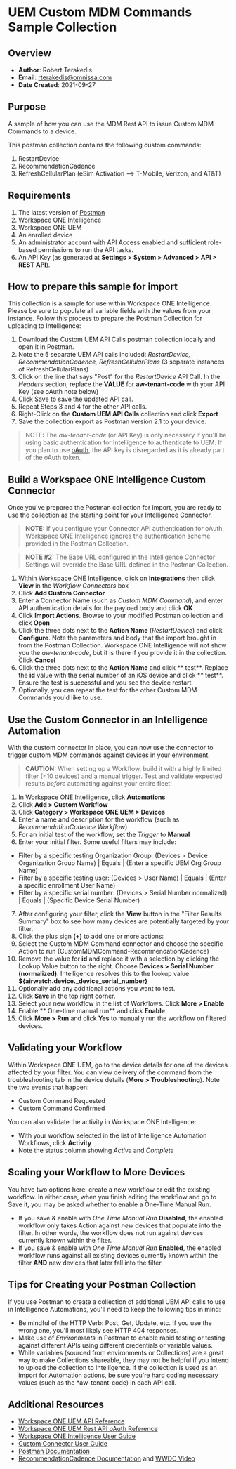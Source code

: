 # UEM Custom MDM Commands Sample Collection

## Overview
- **Author**: Robert Terakedis
- **Email**: rterakedis@omnissa.com
- **Date Created**: 2021-09-27

## Purpose
<!-- Summary Start -->
A sample of how you can use the MDM Rest API to issue Custom MDM Commands to a device.
<!-- Summary End -->
This postman collection contains the following custom commands:

1. RestartDevice
2. RecommendationCadence
3. RefreshCellularPlan (eSim Activation --> T-Mobile, Verizon, and AT&T)

## Requirements

1. The latest version of [Postman](https://www.getpostman.com) 
2. Workspace ONE Intelligence
3. Workspace ONE UEM
4. An enrolled device
5. An administrator account with API Access enabled and sufficient role-based permissions to run the API tasks.
6. An API Key (as generated at **Settings > System > Advanced > API > REST API**).

## How to prepare this sample for import

This collection is a sample for use within Workspace ONE Intelligence.  Please be sure to populate all variable fields with the values from your instance. Follow this process to prepare the Postman Collection for uploading to Intelligence:

1. Download the Custom UEM API Calls postman collection locally and open it in Postman.
2. Note the 5 separate UEM API calls included:  *RestartDevice, RecommendationCadence, RefreshCellularPlans* (3 separate instances of RefreshCellularPlans)
3. Click on the line that says "Post" for the *RestartDevice* API Call.  In the *Headers* section, replace the **VALUE** for **aw-tenant-code** with your API Key (see oAuth note below)
4. Click Save to save the updated API call.
5. Repeat Steps 3 and 4 for the other API calls.
6. Right-Click on the **Custom UEM API Calls** collection and click **Export**
7. Save the collection export as Postman version 2.1 to your device.

> NOTE:  The *aw-tenant-code* (or API Key) is only necessary if you'll be using basic authentication for Intelligence to authenticate to UEM.   If you plan to use [oAuth](https://docs.omnissa.com/en/VMware-Workspace-ONE-UEM/services/UEM_ConsoleBasics/GUID-BF20C949-5065-4DCF-889D-1E0151016B5A.html#datacenter-and-token-urls-for-oauth-20-support-2), the API key is disregarded as it is already part of the oAuth token.

## Build a Workspace ONE Intelligence Custom Connector

Once you've prepared the Postman collection for import, you are ready to use the collection as the starting point for your Intelligence Connector.

> **NOTE:** If you configure your Connector API authentication for oAuth, Workspace ONE Intelligence ignores the authentication scheme provided in the Postman Collection.

> **NOTE #2:** The Base URL configured in the Intelligence Connector Settings will override the Base URL defined in the Postman Collection.

1. Within Workspace ONE Intelligence, click on **Integrations** then click **View** in the *Workflow Connectors* box
1. Click **Add Custom Connector**
1. Enter a Connector Name (such as *Custom MDM Command*), and enter API authentication details for the payload body and click **OK**
1. Click **Import Actions**.  Browse to your modified Postman collection and click **Open**
1. Click the three dots next to the **Action Name** (*RestartDevice*) and click **Configure**.   Note the parameters and body that the import brought in from the Postman Collection.  Workspace ONE Intelligence will not show you the *aw-tenant-code*, but it is there if you provide it in the collection.   Click **Cancel**
1. Click the three dots next to the **Action Name** and click ** test**.  Replace the **id** value with the serial number of an iOS device and click ** test**.   Ensure the test is successful and you see the device restart. 
1. Optionally, you can repeat the test for the other Custom MDM Commands you'd like to use.

## Use the Custom Connector in an Intelligence Automation

With the custom connector in place, you can now use the connector to trigger custom MDM commands against devices in your environment.

> **CAUTION:** When setting up a Workflow, build it with a highly limited filter (<10 devices) and a manual trigger.  Test and validate expected results *before* automating against your entire fleet!

1. In Workspace ONE Intelligence, click **Automations**
1. Click **Add > Custom Workflow**
1. Click **Category > Workspace ONE UEM > Devices**
1. Enter a name and description for the workflow (such as *RecommendationCadence Workflow*)
1. For an initial test of the workflow, set the *Trigger* to **Manual**
1. Enter your initial filter.  Some useful filters may include:
  * Filter by a specific testing Organization Group:  (Devices > Device Organization Group Name) | Equals | (Enter a specific UEM Org Group Name)
  * Filter by a specific testing user:  (Devices > User Name) | Equals | (Enter a specific enrollment User Name)
  * Filter by a specific serial number:  (Devices > Serial Number normalized) | Equals | (Specific Device Serial Number)
7. After configuring your filter, click the **View** button in the "Filter Results Summary" box to see how many devices are potentially targeted by your filter.
1. Click the plus sign **(+)** to add one or more actions:
1. Select the Custom MDM Command connector and choose the specific Action to run (CustomMDMCommand-RecommendationCadence)
1. Remove the value for **id** and replace it with a selection by clicking the Lookup Value button to the right.  Choose **Devices > Serial Number (normalized)**.   Intelligence resolves this to the lookup value **${airwatch.device._device_serial_number}**
1. Optionally add any additional actions you want to test.
1. Click **Save** in the top right corner.
1. Select your new workflow in the list of Workflows.  Click **More > Enable**
1. Enable ** One-time manual run** and click **Enable**
1. Click **More > Run** and click **Yes** to manually run the workflow on filtered devices.
 
## Validating your Workflow ##

Within Workspace ONE UEM, go to the device details for one of the devices affected by your filter.  You can view delivery of the command from the troubleshooting tab in the device details (**More > Troubleshooting**).  Note the two events that happen:

* Custom Command Requested
* Custom Command Confirmed

You can also validate the activity in Workspace ONE Intelligence:

* With your workflow selected in the list of Intelligence Automation Workflows, click **Activity**
* Note the status column showing *Active* and *Complete*

## Scaling your Workflow to More Devices ##

You have two options here: create a new workflow or edit the existing workflow.   In either case, when you finish editing the workflow and go to Save it, you may be asked whether to enable a One-Time Manual Run.

* If you save & enable with *One Time Manual Run* **Disabled**, the enabled workflow only takes Action against *new* devices that populate into the filter.   In other words, the workflow does not run against devices currently known within the filter.
* If you save & enable with *One Time Manual Run* **Enabled**, the enabled workflow runs against all existing devices currently known within the filter **AND** new devices that later fall into the filter.

## Tips for Creating your Postman Collection

If you use Postman to create a collection of additional UEM API calls to use in Intelligence Automations, you'll need to keep the following tips in mind:

* Be mindful of the HTTP Verb:  Post, Get, Update, etc.  If you use the wrong one, you'll most likely see HTTP 404 responses.
* Make use of *Environments* in Postman to enable rapid testing or testing against different APIs using different credentials or variable values.
* While variables (sourced from environments or Collections) are a great way to make Collections shareable, they may not be helpful if you intend to upload the collection to Intelligence.   If the collection is used as an import for Automation actions, be sure you're hard coding necessary values (such as the *aw-tenant-code) in each API call.


## Additional Resources
* [Workspace ONE UEM API Reference](https://docs.omnissa.com/en/VMware-Workspace-ONE-UEM/services/UEM_ConsoleBasics/GUID-BF20C949-5065-4DCF-889D-1E0151016B5A.html)
* [Workspace ONE UEM Rest API oAuth Reference](https://docs.omnissa.com/en/VMware-Workspace-ONE-UEM/services/UEM_ConsoleBasics/GUID-BF20C949-5065-4DCF-889D-1E0151016B5A.html#datacenter-and-token-urls-for-oauth-20-support-2)
* [Workspace ONE Intelligence User Guide](https://docs.omnissa.com/en/VMware-Workspace-ONE/services/Intelligence/GUID-AWT-WS1INT-OVERVIEW.html)
* [Custom Connector User Guide](https://docs.omnissa.com/en/VMware-Workspace-ONE/services/intelligence-documentation/GUID-27_intel_custom_connectors.html)
* [Postman Documentation](https://learning.postman.com/docs/getting-started/introduction/)
* [RecommendationCadence Documentation](https://developer.apple.com/documentation/devicemanagement/settingscommand/command/settings/softwareupdatesettings) and [WWDC Video](https://developer.apple.com/wwdc21/10129)

